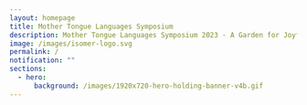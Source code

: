 ```yaml
---
layout: homepage
title: Mother Tongue Languages Symposium
description: Mother Tongue Languages Symposium 2023 - A Garden for Joyful Discovery
image: /images/isomer-logo.svg
permalink: /
notification: ""
sections:
  - hero:
      background: /images/1920x720-hero-holding-banner-v4b.gif
---
```

      
